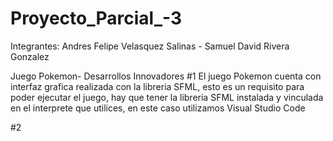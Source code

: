 # Proyecto_Parcial_-3


Integrantes:
Andres Felipe Velasquez Salinas - Samuel David Rivera Gonzalez

Juego Pokemon- Desarrollos Innovadores 
#1 El juego Pokemon cuenta con interfaz grafica realizada con la libreria SFML, esto es un requisito para poder ejecutar el juego, hay que tener la libreria SFML instalada y vinculada en el interprete que utilices, en este caso utilizamos Visual Studio Code

#2 
